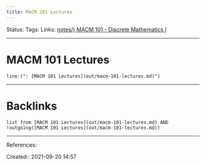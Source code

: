 ```yaml
---
title: MACM 101 Lectures
---
```

Status: 
Tags: 
Links: [notes/) MACM 101 - Discrete Mathematics I](None)
___
# MACM 101 Lectures
```query
line:(": [MACM 101 Lectures](out/macm-101-lectures.md)")
```
___
# Backlinks
```dataview
list from [MACM 101 Lectures](out/macm-101-lectures.md) AND !outgoing([MACM 101 Lectures](out/macm-101-lectures.md))
```
___
References:

Created:: 2021-09-20 14:57

